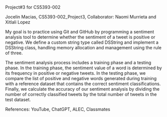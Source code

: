 Project#3 for CS5393-002

Jocelin Macias, CS5393-002_Project3, Collaborator: Naomi Murrieta and Xitlali Lopez

My goal is to practice using Git and GitHub by programming a sentiment analysis tool to determine whether the sentiment of a tweet is positive or negative. We define a custom string type called DSString and implement a DSString class, handling memory allocation and management using the rule of three.

The sentiment analysis process includes a training phase and a testing phase. In the training phase, the sentiment value of a word is determined by its frequency in positive or negative tweets. In the testing phase, we compare the list of positive and negative words generated during training with a reference dataset that contains the correct sentiment classifications. Finally, we calculate the accuracy of our sentiment analysis by dividing the number of correctly classified tweets by the total number of tweets in the test dataset.

References: YouTube, ChatGPT, ALEC, Classmates 
